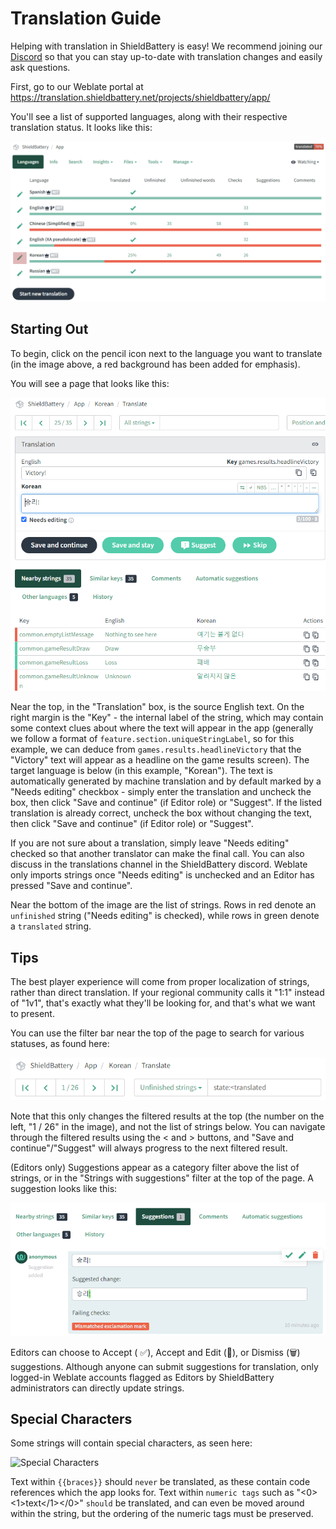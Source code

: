 # Translation Guide

Helping with translation in ShieldBattery is easy! We recommend joining our [Discord](https://discord.gg/g5mmNVfZzm) so that you can stay up-to-date with translation changes and easily ask questions.

First, go to our Weblate portal at https://translation.shieldbattery.net/projects/shieldbattery/app/

You'll see a list of supported languages, along with their respective translation status. It looks like this:

![Main Weblate Screen](images/weblate-main-screen.png)

## Starting Out

To begin, click on the pencil icon next to the language you want to translate (in the image above, a red background has been added for emphasis).

You will see a page that looks like this:

![Main Edit Menu](images/weblate-edit-menu.png)

Near the top, in the "Translation" box, is the source English text. On the right margin is the "Key" - the internal label of the string, which may contain some context clues about where the text will appear in the app (generally we follow a format of `feature.section.uniqueStringLabel`, so for this example, we can deduce from `games.results.headlineVictory` that the "Victory" text will appear as a headline on the game results screen). The target language is below (in this example, "Korean"). The text is automatically generated by machine translation and by default marked by a "Needs editing" checkbox - simply enter the translation and uncheck the box, then click "Save and continue" (if Editor role) or "Suggest". If the listed translation is already correct, uncheck the box without changing the text, then click "Save and continue" (if Editor role) or "Suggest".

If you are not sure about a translation, simply leave "Needs editing" checked so that another translator can make the final call. You can also discuss in the ⁠translations channel in the ShieldBattery discord. Weblate only imports strings once "Needs editing" is unchecked and an Editor has pressed "Save and continue".

Near the bottom of the image are the list of strings. Rows in red denote an `unfinished` string ("Needs editing" is checked), while rows in green denote a `translated` string.

## Tips

The best player experience will come from proper localization of strings, rather than direct translation. If your regional community calls it "1:1" instead of "1v1", that's exactly what they'll be looking for, and that's what we want to present.

You can use the filter bar near the top of the page to search for various statuses, as found here:

![Status Search](images/weblate-status-search.png)

Note that this only changes the filtered results at the top (the number on the left, "1 / 26" in the image), and not the list of strings below. You can navigate through the filtered results using the < and > buttons, and "Save and continue"/"Suggest" will always progress to the next filtered result.

(Editors only) Suggestions appear as a category filter above the list of strings, or in the "Strings with suggestions" filter at the top of the page. A suggestion looks like this:

![Suggestion Preview](images/weblate-suggestion-preview.png)

Editors can choose to Accept ( ✅), Accept and Edit (📝), or Dismiss (🗑️) suggestions. Although anyone can submit suggestions for translation, only logged-in Weblate accounts flagged as Editors by ShieldBattery administrators can directly update strings.

## Special Characters

Some strings will contain special characters, as seen here:

![Special Characters](https://github.com/ShieldBattery/ShieldBattery/assets/93808824/0979723a-06bc-446a-b3d6-9a1a8f73f964)

Text within `{{braces}}` should `never` be translated, as these contain code references which the app looks for. Text within `numeric tags` such as "<0><1>text</1></0>" `should` be translated, and can even be moved around within the string, but the ordering of the numeric tags must be preserved.
